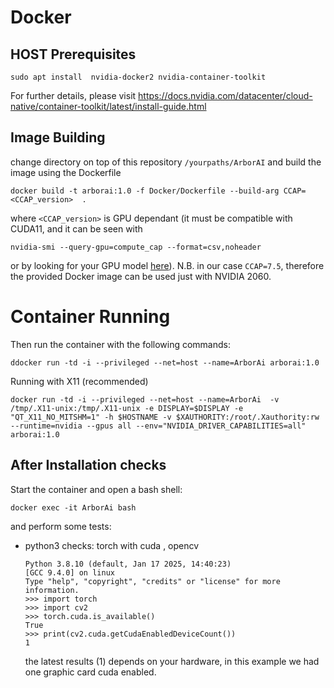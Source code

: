 
# Docker

## HOST Prerequisites

    sudo apt install  nvidia-docker2 nvidia-container-toolkit
For further details, please visit [https://docs.nvidia.com/datacenter/cloud-native/container-toolkit/latest/install-guide.html
](https://docs.nvidia.com/datacenter/cloud-native/container-toolkit/latest/install-guide.html
)
## Image Building

change directory on top of this repository ```/yourpaths/ArborAI``` and build the image using
the Dockerfile
```
docker build -t arborai:1.0 -f Docker/Dockerfile --build-arg CCAP=<CCAP_version>  .
```

where 
```<CCAP_version>``` is GPU dependant (it must be compatible with CUDA11, and it can be seen with 

```
nvidia-smi --query-gpu=compute_cap --format=csv,noheader
``` 

or by looking for your GPU model 
[here](https://developer.nvidia.com/cuda-gpus)).
N.B. in our case ```CCAP=7.5```, therefore the provided Docker image can be used just with NVIDIA 2060.


# Container Running
Then run the container with the following commands:

    ddocker run -td -i --privileged --net=host --name=ArborAi arborai:1.0

Running with X11 (recommended)

    docker run -td -i --privileged --net=host --name=ArborAi  -v /tmp/.X11-unix:/tmp/.X11-unix -e DISPLAY=$DISPLAY -e "QT_X11_NO_MITSHM=1" -h $HOSTNAME -v $XAUTHORITY:/root/.Xauthority:rw  --runtime=nvidia --gpus all --env="NVIDIA_DRIVER_CAPABILITIES=all" arborai:1.0

## After Installation checks

Start the container and open a bash shell: 
```
docker exec -it ArborAi bash
```
and perform some tests:
- python3 checks: torch with cuda , opencv <br>
    ```console
    Python 3.8.10 (default, Jan 17 2025, 14:40:23) 
    [GCC 9.4.0] on linux
    Type "help", "copyright", "credits" or "license" for more information.
    >>> import torch
    >>> import cv2
    >>> torch.cuda.is_available()
    True
    >>> print(cv2.cuda.getCudaEnabledDeviceCount())
    1
    ```
    the latest results (1) depends on your hardware, in this example we had one graphic card cuda enabled.
